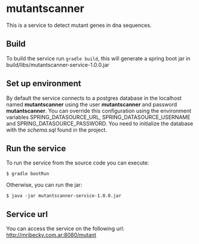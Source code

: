 # mutantscanner

This is a service to detect mutant genes in dna sequences.

## Build

To build the service run `gradle build`, this will generate a spring boot jar in build/libs/mutantscanner-service-1.0.0.jar

## Set up environment

By default the service connects to a postgres database in the localhost named **mutantscanner** using the user **mutantscanner** and password **mutantscanner**. You can override this configuration using the environment variables SPRING_DATASOURCE_URL, SPRING_DATASOURCE_USERNAME and SPRING_DATASOURCE_PASSWORD. You need to initialize the database with the *schema.sql* found in the project.

## Run the service

To run the service from the source code you can execute:

```
$ gradle bootRun
```

Otherwise, you can run the jar:

```
$ java -jar mutantscanner-service-1.0.0.jar
```

## Service url

You can access the service on the following url: http://mribecky.com.ar:8080/mutant